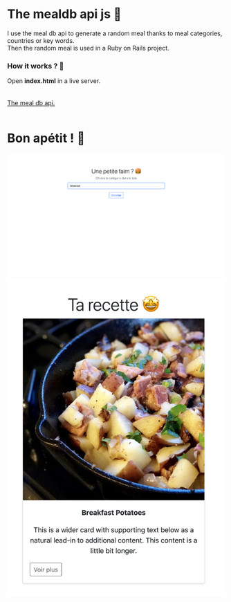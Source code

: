 <h1>The mealdb api js 🍔 </h1> 
I use the meal db api to generate a random meal thanks to meal categories, countries or key words.<br>
Then the random meal is used in a Ruby on Rails project.
<h3>How it works ? 🚀 </h3>
Open <strong>index.html</strong> in a live server. 
<br>
<br>
<br>
<a href="https://www.themealdb.com/api.php">The meal db api.</a>
<br>
<br>
<h1>Bon apétit ! 🍛 </h1>
<img src="/mealdb.png" alt="mealdb">
<br>
<img src="/mealbreak.png" alt="mealbreak">
